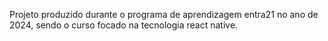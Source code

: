 Projeto produzido durante o programa de aprendizagem entra21 no ano de 2024, sendo o curso focado na tecnologia react native.
